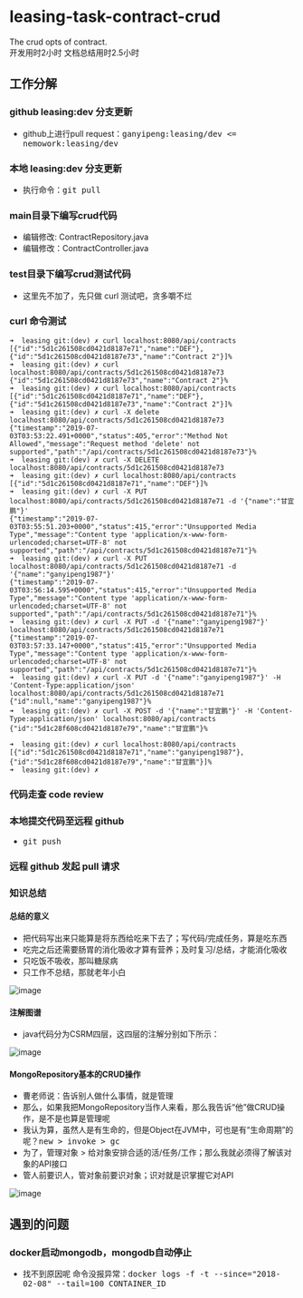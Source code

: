 # leasing-task-contract-crud

The crud opts of contract.<br/>
开发用时2小时
文档总结用时2.5小时

## 工作分解

### github leasing:dev 分支更新
* github上进行pull request：<kbd>ganyipeng:leasing/dev <= nemowork:leasing/dev</kbd>

### 本地 leasing:dev 分支更新
* 执行命令：<kbd>git pull</kbd>

### main目录下编写crud代码
* 编辑修改: ContractRepository.java
* 编辑修改：ContractController.java

### test目录下编写crud测试代码
* 这里先不加了，先只做 curl 测试吧，贪多嚼不烂

### curl 命令测试
```
➜  leasing git:(dev) ✗ curl localhost:8080/api/contracts
[{"id":"5d1c261508cd0421d8187e71","name":"DEF"},{"id":"5d1c261508cd0421d8187e73","name":"Contract 2"}]%                                                    
➜  leasing git:(dev) ✗ curl localhost:8080/api/contracts/5d1c261508cd0421d8187e73
{"id":"5d1c261508cd0421d8187e73","name":"Contract 2"}%                                                                                                     
➜  leasing git:(dev) ✗ curl localhost:8080/api/contracts                         
[{"id":"5d1c261508cd0421d8187e71","name":"DEF"},{"id":"5d1c261508cd0421d8187e73","name":"Contract 2"}]%                                                    
➜  leasing git:(dev) ✗ curl -X delete localhost:8080/api/contracts/5d1c261508cd0421d8187e73
{"timestamp":"2019-07-03T03:53:22.491+0000","status":405,"error":"Method Not Allowed","message":"Request method 'delete' not supported","path":"/api/contracts/5d1c261508cd0421d8187e73"}%                                                                                                                            
➜  leasing git:(dev) ✗ curl -X DELETE localhost:8080/api/contracts/5d1c261508cd0421d8187e73
➜  leasing git:(dev) ✗ curl localhost:8080/api/contracts                                   
[{"id":"5d1c261508cd0421d8187e71","name":"DEF"}]%                                                                                                          
➜  leasing git:(dev) ✗ curl -X PUT localhost:8080/api/contracts/5d1c261508cd0421d8187e71 -d '{"name":"甘宜鹏"}'
{"timestamp":"2019-07-03T03:55:51.203+0000","status":415,"error":"Unsupported Media Type","message":"Content type 'application/x-www-form-urlencoded;charset=UTF-8' not supported","path":"/api/contracts/5d1c261508cd0421d8187e71"}%                                                                                 
➜  leasing git:(dev) ✗ curl -X PUT localhost:8080/api/contracts/5d1c261508cd0421d8187e71 -d '{"name":"ganyipeng1987"}'
{"timestamp":"2019-07-03T03:56:14.595+0000","status":415,"error":"Unsupported Media Type","message":"Content type 'application/x-www-form-urlencoded;charset=UTF-8' not supported","path":"/api/contracts/5d1c261508cd0421d8187e71"}%                                                                                 
➜  leasing git:(dev) ✗ curl -X PUT -d '{"name":"ganyipeng1987"}' localhost:8080/api/contracts/5d1c261508cd0421d8187e71
{"timestamp":"2019-07-03T03:57:33.147+0000","status":415,"error":"Unsupported Media Type","message":"Content type 'application/x-www-form-urlencoded;charset=UTF-8' not supported","path":"/api/contracts/5d1c261508cd0421d8187e71"}%                                                                                 
➜  leasing git:(dev) ✗ curl -X PUT -d '{"name":"ganyipeng1987"}' -H 'Content-Type:application/json' localhost:8080/api/contracts/5d1c261508cd0421d8187e71
{"id":null,"name":"ganyipeng1987"}%                                                                                                                        
➜  leasing git:(dev) ✗ curl -X POST -d '{"name":"甘宜鹏"}' -H 'Content-Type:application/json' localhost:8080/api/contracts   
{"id":"5d1c28f608cd0421d8187e79","name":"甘宜鹏"}%  

➜  leasing git:(dev) ✗ curl localhost:8080/api/contracts
[{"id":"5d1c261508cd0421d8187e71","name":"ganyipeng1987"},{"id":"5d1c28f608cd0421d8187e79","name":"甘宜鹏"}]% 
➜  leasing git:(dev) ✗ 
```

### 代码走查 code review

### 本地提交代码至远程 github

* <kbd>git push</kbd>

### 远程 github 发起 pull 请求

### 知识总结

#### 总结的意义

* 把代码写出来只能算是将东西给吃来下去了；写代码/完成任务，算是吃东西
* 吃完之后还需要肠胃的消化吸收才算有营养；及时复习/总结，才能消化吸收
* 只吃饭不吸收，那叫糖尿病
* 只工作不总结，那就老年小白

![image](http://www.plantuml.com/plantuml/svg/XP71IW91683lynJ3TlO5zY1Iz0HvKmyBJIQvix7E7Y828oAJKRUo0Wj2OY42knZhuYY-pFopwybNQ7642ZQQsmppVz_7JA71B9TvTXsn6giJ39D0pf_Lr9VJRjn_KPy27JWE8ouk7XAyxLLNiq6PwbioQaFlNOtVbbST-E2gvKiXe3rSpNZIv3BgGA-j7iDayPGCkMgAMDoLgOR-6kszmirO3y5Y7jy7Acm1Vu1RdlW1N0hm8zKFqR7bfeqrXsuYyId2s83pWRQQHQjnLADL0-ToUMpeGsqrzppRjjmJ0vsX7nYTii5qKyt5CXYPknRxfkWI7M3kEBJXsMHDoVIMjgek8RIIB-7rYaVNKapIbzJRIeO6POV-p_ghhK3eVlgTNm00)

#### 注解图谱

* java代码分为CSRM四层，这四层的注解分别如下所示：

![image](http://www.plantuml.com/plantuml/svg/bLB1IiD04BtlL-mF5Fz0jhOW5Ggb1UzhCsq3sspSdLHwLF0Yr5vQ1V5IYkZ5Q2aYeh-JRMx-WgbTiY7WmLFcpUvxy-PbcKQkC1eAKXDSQrgJ0Ief12ZRw80Q-LqWZG11zNWNQ1j2gNsKQcolDAK7WX17fPNAVawqtsslI7NbxudL22G25T13Adj5BydbEZsVcVLJ-hZy_hfBdczD_4PODK9vvYlm20GUtPAj1Cgmf92-lsncgrnXi_hSCpSVPZqdh0qQtSqjFer0OvE7eH_q2Ji4LxUaBe38rNKGW61XsOxo-uFoIcR-QYPnRcXd9fbUPFtSGeihFipHWVJ6sL2EWsEkV7uY89zJIivc_k_Oh4ydOEudoTMYc1fXzep-IIxyvIHUfB7Zc-k7PBeax8YFGEbEgBAiwXnvDV9yB2vKrhJlOyUW7aU-qoIiuL6xLavbMHKDnGy0)

#### MongoRepository基本的CRUD操作

* 曹老师说：告诉别人做什么事情，就是管理
* 那么，如果我把MongoRepository当作人来看，那么我告诉“他”做CRUD操作，是不是也算是管理呢
* 我认为算，虽然人是有生命的，但是Object在JVM中，可也是有“生命周期”的呢？<kbd>new > invoke > gc</kbd>
* 为了，管理对象 > 给对象安排合适的活/任务/工作；那么我就必须得了解该对象的API接口
* 管人前要识人，管对象前要识对象；识对就是识掌握它对API

![image](http://www.plantuml.com/plantuml/svg/SoWkIImgoStCIybDBE3IKl3DpqlF3qejo2_EBCalgkJIqb9mvj82aa_xvZ-VCX_4r8fNA4uiIzNmpKz9pL781P6Q87L1cEhIWEOwvkHeQ2BndIezKy0gNxIlUhfkrfETdIYIRfb5nIL-YRcf6i4bHPbvwK1Xg02g8Jw9gCfoe7omKq8XJbdI-tH21rJNqzOEcErGBVe--K1zcIcQC1LjlK_shtisPIVOOq_NJd-sRYjKwjcSXgSJ-h3wsWNJrq2fr99K35iSKlDIe04D0000)

## 遇到的问题

### docker启动mongodb，mongodb自动停止

* 找不到原因呢
命令没报异常：<kbd>docker logs -f -t --since="2018-02-08" --tail=100 CONTAINER_ID</kbd>
